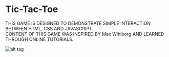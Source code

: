 # Tic-Tac-Toe </br>

THIS GAME IS DESIGNED TO DEMONSTRATE SIMPLE INTERACTION BETWEEN HTML, CSS AND JAVASCRIPT. </br>
CONTENT OF THIS GAME WAS INSPIRED BY Max Wihlborg AND LEARNED THROUGH ONLINE TUTORIALS. </br>

![alt tag](https://raw.github.com/bagelSeed/Tic-Tac-Toe/master/Screenshot.png)
